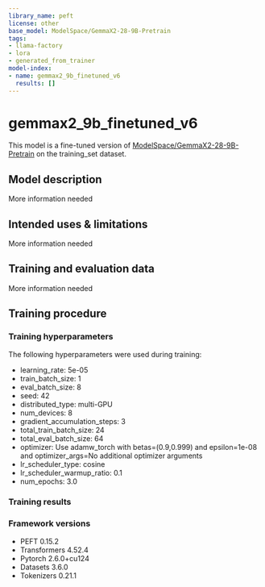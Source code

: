 ```yaml
---
library_name: peft
license: other
base_model: ModelSpace/GemmaX2-28-9B-Pretrain
tags:
- llama-factory
- lora
- generated_from_trainer
model-index:
- name: gemmax2_9b_finetuned_v6
  results: []
---
```


<!-- This model card has been generated automatically according to the information the Trainer had access to. You
should probably proofread and complete it, then remove this comment. -->

# gemmax2_9b_finetuned_v6

This model is a fine-tuned version of [ModelSpace/GemmaX2-28-9B-Pretrain](https://huggingface.co/ModelSpace/GemmaX2-28-9B-Pretrain) on the training_set dataset.

## Model description

More information needed

## Intended uses & limitations

More information needed

## Training and evaluation data

More information needed

## Training procedure

### Training hyperparameters

The following hyperparameters were used during training:
- learning_rate: 5e-05
- train_batch_size: 1
- eval_batch_size: 8
- seed: 42
- distributed_type: multi-GPU
- num_devices: 8
- gradient_accumulation_steps: 3
- total_train_batch_size: 24
- total_eval_batch_size: 64
- optimizer: Use adamw_torch with betas=(0.9,0.999) and epsilon=1e-08 and optimizer_args=No additional optimizer arguments
- lr_scheduler_type: cosine
- lr_scheduler_warmup_ratio: 0.1
- num_epochs: 3.0

### Training results



### Framework versions

- PEFT 0.15.2
- Transformers 4.52.4
- Pytorch 2.6.0+cu124
- Datasets 3.6.0
- Tokenizers 0.21.1